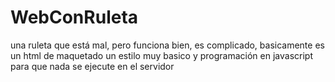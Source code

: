 # WebConRuleta
una ruleta que está mal, pero funciona bien, es complicado, basicamente es un html de maquetado un estilo muy basico y programación en javascript para que nada se ejecute en el servidor
